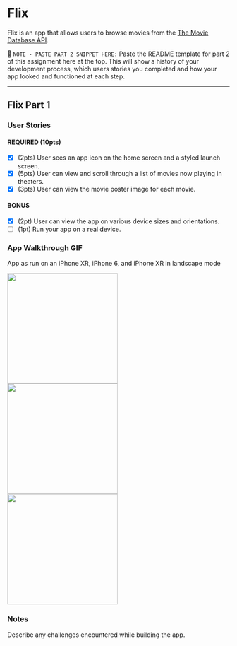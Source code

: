 # Flix

Flix is an app that allows users to browse movies from the [The Movie Database API](http://docs.themoviedb.apiary.io/#).

📝 `NOTE - PASTE PART 2 SNIPPET HERE:` Paste the README template for part 2 of this assignment here at the top. This will show a history of your development process, which users stories you completed and how your app looked and functioned at each step.

---

## Flix Part 1

### User Stories

#### REQUIRED (10pts)
- [x] (2pts) User sees an app icon on the home screen and a styled launch screen.
- [x] (5pts) User can view and scroll through a list of movies now playing in theaters.
- [x] (3pts) User can view the movie poster image for each movie.

#### BONUS
- [x] (2pt) User can view the app on various device sizes and orientations.
- [ ] (1pt) Run your app on a real device.

### App Walkthrough GIF
App as run on an iPhone XR, iPhone 6, and iPhone XR in landscape mode

<img src="https://i.imgur.com/iUxEFZ9.gif" width=250px><br>
<img src="https://i.imgur.com/ahoLpi0.gif" width=250><br>
<img src="https://i.imgur.com/kkSiQ2g.gif" width=250><br>

### Notes
Describe any challenges encountered while building the app.
